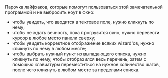 Парочка лайфхаков, которые помогут пользоваться этой замечательной программой и не выбросить ноут в окно:
- чтобы увидеть, что вводится в тектовое поле, нужно кликнуть по нему;
- чтобы не ждать вечность, пока прогрузится окно, нужно перевести курсор в любое место панели сверху;
- чтобы увидеть корректное отображение всяких wizard'ов, нужно кликнуть по нему в любом месте;
- чтобы выбрать нужный пункт из выпадающего списка, нужно кликнуть по нему, чтобы отобразился весь перечень, затем с помощью клавиатуры переместиться на нужное количество шагов, после чего кликнуть в любом месте за пределами списка.
